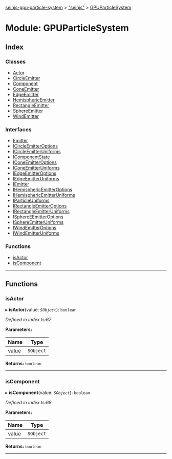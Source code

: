[seinjs-gpu-particle-system](../README.md) > ["seinjs"](../modules/_seinjs_.md) > [GPUParticleSystem](../modules/_seinjs_.gpuparticlesystem.md)

# Module: GPUParticleSystem

## Index

### Classes

* [Actor](../classes/_seinjs_.gpuparticlesystem.actor.md)
* [CircleEmitter](../classes/_seinjs_.gpuparticlesystem.circleemitter.md)
* [Component](../classes/_seinjs_.gpuparticlesystem.component.md)
* [ConeEmitter](../classes/_seinjs_.gpuparticlesystem.coneemitter.md)
* [EdgeEmitter](../classes/_seinjs_.gpuparticlesystem.edgeemitter.md)
* [HemisphericEmitter](../classes/_seinjs_.gpuparticlesystem.hemisphericemitter.md)
* [RectangleEmitter](../classes/_seinjs_.gpuparticlesystem.rectangleemitter.md)
* [SphereEmitter](../classes/_seinjs_.gpuparticlesystem.sphereemitter.md)
* [WindEmitter](../classes/_seinjs_.gpuparticlesystem.windemitter.md)

### Interfaces

* [Emitter](../interfaces/_seinjs_.gpuparticlesystem.emitter.md)
* [ICircleEmitterOptions](../interfaces/_seinjs_.gpuparticlesystem.icircleemitteroptions.md)
* [ICircleEmitterUniforms](../interfaces/_seinjs_.gpuparticlesystem.icircleemitteruniforms.md)
* [IComponentState](../interfaces/_seinjs_.gpuparticlesystem.icomponentstate.md)
* [IConeEmitterOptions](../interfaces/_seinjs_.gpuparticlesystem.iconeemitteroptions.md)
* [IConeEmitterUniforms](../interfaces/_seinjs_.gpuparticlesystem.iconeemitteruniforms.md)
* [IEdgeEmitterOptions](../interfaces/_seinjs_.gpuparticlesystem.iedgeemitteroptions.md)
* [IEdgeEmitterUniforms](../interfaces/_seinjs_.gpuparticlesystem.iedgeemitteruniforms.md)
* [IEmitter](../interfaces/_seinjs_.gpuparticlesystem.iemitter.md)
* [IHemisphericEmitterOptions](../interfaces/_seinjs_.gpuparticlesystem.ihemisphericemitteroptions.md)
* [IHemisphericEmitterUniforms](../interfaces/_seinjs_.gpuparticlesystem.ihemisphericemitteruniforms.md)
* [IParticleUniforms](../interfaces/_seinjs_.gpuparticlesystem.iparticleuniforms.md)
* [IRectangleEmitterOptions](../interfaces/_seinjs_.gpuparticlesystem.irectangleemitteroptions.md)
* [IRectangleEmitterUniforms](../interfaces/_seinjs_.gpuparticlesystem.irectangleemitteruniforms.md)
* [ISphereEEmitterOptions](../interfaces/_seinjs_.gpuparticlesystem.isphereeemitteroptions.md)
* [ISphereEmitterUniforms](../interfaces/_seinjs_.gpuparticlesystem.isphereemitteruniforms.md)
* [IWindEmitterOptions](../interfaces/_seinjs_.gpuparticlesystem.iwindemitteroptions.md)
* [IWindEmitterUniforms](../interfaces/_seinjs_.gpuparticlesystem.iwindemitteruniforms.md)

### Functions

* [isActor](_seinjs_.gpuparticlesystem.md#isactor)
* [isComponent](_seinjs_.gpuparticlesystem.md#iscomponent)

---

## Functions

<a id="isactor"></a>

###  isActor

▸ **isActor**(value: *`SObject`*): `boolean`

*Defined in index.ts:67*

**Parameters:**

| Name | Type |
| ------ | ------ |
| value | `SObject` |

**Returns:** `boolean`

___
<a id="iscomponent"></a>

###  isComponent

▸ **isComponent**(value: *`SObject`*): `boolean`

*Defined in index.ts:68*

**Parameters:**

| Name | Type |
| ------ | ------ |
| value | `SObject` |

**Returns:** `boolean`

___

